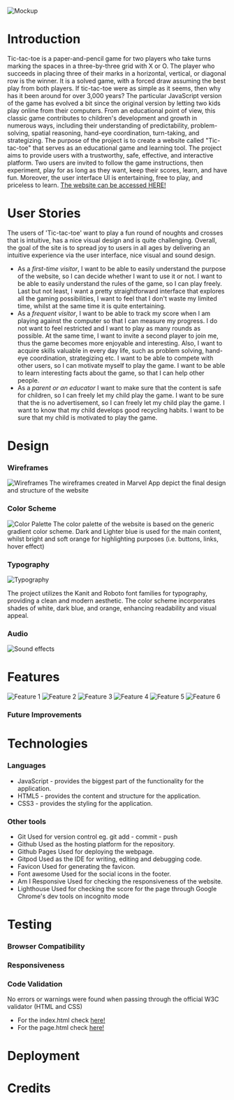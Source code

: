 ![Mockup](documentation/mockup3.png)

# Introduction
Tic-tac-toe is a paper-and-pencil game for two players who take turns marking the spaces in a three-by-three grid with X or O. The player who succeeds in placing three of their marks in a horizontal, vertical, or diagonal row is the winner. It is a solved game, with a forced draw assuming the best play from both players. If tic-tac-toe were as simple as it seems, then why has it been around for over 3,000 years? The particular JavaScript version of the game has evolved a bit since the original version by letting two kids play online from their computers. From an educational point of view, this classic game contributes to children's development and growth in numerous ways, including their understanding of predictability, problem-solving, spatial reasoning, hand-eye coordination, turn-taking, and strategizing. The purpose of the project is to create a website called "Tic-tac-toe" that serves as an educational game and learning tool. The project aims to provide users with a trustworthy, safe, effective, and interactive platform. Two users are invited to follow the game instructions, then experiment, play for as long as they want, keep their scores, learn, and have fun. Moreover, the user interface UI is entertaining, free to play, and priceless to learn. <a href="https://evapalatou.github.io/tic-tac-toe-2/index.html" target="_blank">The website can be accessed HERE!</a>

# User Stories
The users of 'Tic-tac-toe' want to play a fun round of noughts and crosses that is intuitive, has a nice visual design and is quite challenging. Overall, the goal of the site is to spread joy to users in all ages by delivering an intuitive experience via the user interface, nice visual and sound design. 

- As a *first-time visitor*, I want to be able to easily understand the purpose of the website, so I can decide whether I want to use it or not. I want to be able to easily understand the rules of the game, so I can play freely. Last but not least, I want a pretty straightforward interface that explores all the gaming possibilities, I want to feel that I don't waste my limited time, whilst at the same time it is quite entertaining.
- As a *frequent visitor*, I want to be able to track my score when I am playing against the computer so that I can measure my progress. I do not want to feel restricted and I want to play as many rounds as possible. At the same time, I want to invite a second player to join me, thus the game becomes more enjoyable and interesting. Also, I want to acquire skills valuable in every day life, such as problem solving, hand-eye coordination, strategizing etc. I want to be able to compete with other users, so I can motivate myself to play the game. I want to be able to learn interesting facts about the game, so that I can help other people.
- As a *parent or an educator* I want to make sure that the content is safe for children, so I can freely let my child play the game. I want to be sure that the is no advertisement, so I can freely let my child play the game. I want to know that my child develops good recycling habits. I want to be sure that my child is motivated to play the game. 

# Design
### Wireframes
![Wireframes](documentation/wireframes.png)
The wireframes created in Marvel App depict the final design and structure of the website
### Color Scheme
![Color Palette](documentation/palette.png)
The color palette of the website is based on the generic gradient color scheme. Dark and Lighter blue is used for the main content, whilst bright and soft orange for highlighting purposes (i.e. buttons, links, hover effect)
### Typography
![Typography](documentation/typography.png)

The project utilizes the Kanit and Roboto font families for typography, providing a clean and modern aesthetic. The color scheme incorporates shades of white, dark blue, and orange, enhancing readability and visual appeal.
### Audio
![Sound effects](documentation/sound-effects.png)

# Features
![Feature 1](documentation/feature-1.png)
![Feature 2](documentation/feature-2.png)
![Feature 3](documentation/feature-3.png)
![Feature 4](documentation/feature-4.png)
![Feature 5](documentation/feature-5.png)
![Feature 6](documentation/feature-6.png)
### Future Improvements
# Technologies 
### Languages
- JavaScript - provides the biggest part of the functionality for the application.
- HTML5 - provides the content and structure for the application.
- CSS3 - provides the styling for the application.
### Other tools
- Git Used for version control eg. git add - commit - push
- Github Used as the hosting platform for the repository.
- Github Pages Used for deploying the webpage.
- Gitpod Used as the IDE for writing, editing and debugging code.
- Favicon Used for generating the favicon.
- Font awesome Used for the social icons in the footer.
- Am I Responsive Used for checking the responsiveness of the website.
- Lighthouse Used for checking the score for the page through Google Chrome's dev tools on incognito mode

# Testing 
### Browser Compatibility
### Responsiveness
### Code Validation
No errors or warnings were found when passing through the official W3C validator (HTML and CSS)
- For the index.html check <a href="https://validator.w3.org/nu/?doc=https%3A%2F%2Fevapalatou.github.io%2Ftic-tac-toe-2%2Findex.html" target="_blank">here!</a>
- For the page.html check <a href="https://validator.w3.org/nu/?doc=https%3A%2F%2Fevapalatou.github.io%2Ftic-tac-toe-2%2Fgame.html" target="_blank">here!</a>

# Deployment
# Credits

